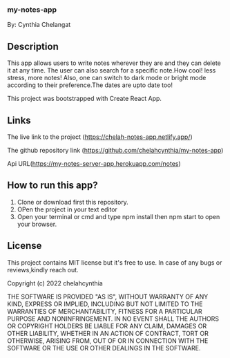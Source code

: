 ### my-notes-app
By: Cynthia Chelangat
## Description 
This app allows users to write notes wherever they are and they can delete it at any time. The user can also search for a specific note.How cool! less stress, more notes!
Also, one can switch to dark mode or bright mode according to their preference.The dates are upto date too!

This project was bootstrapped with Create React App.


## Links 
The live link to the project (https://chelah-notes-app.netlify.app/)

The github repository link (https://github.com/chelahcynthia/my-notes-app)

Api URL(https://my-notes-server-app.herokuapp.com/notes)

## How to run this app?
1. Clone or download first this repository.
2. OPen the project in your text editor
3. Open your terminal or cmd and type 
 npm install then npm start to open your browser.

 ## License

 This project contains MIT license but it's free to use. In case of any bugs or reviews,kindly reach out.
 

Copyright (c) 2022 chelahcynthia



THE SOFTWARE IS PROVIDED "AS IS", WITHOUT WARRANTY OF ANY KIND, EXPRESS OR
IMPLIED, INCLUDING BUT NOT LIMITED TO THE WARRANTIES OF MERCHANTABILITY,
FITNESS FOR A PARTICULAR PURPOSE AND NONINFRINGEMENT. IN NO EVENT SHALL THE
AUTHORS OR COPYRIGHT HOLDERS BE LIABLE FOR ANY CLAIM, DAMAGES OR OTHER
LIABILITY, WHETHER IN AN ACTION OF CONTRACT, TORT OR OTHERWISE, ARISING FROM,
OUT OF OR IN CONNECTION WITH THE SOFTWARE OR THE USE OR OTHER DEALINGS IN THE
SOFTWARE.
 

